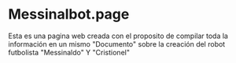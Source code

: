 # Messinalbot.page

Esta es una pagina web creada con el proposito de compilar toda la información en un mismo "Documento" sobre la creación del robot
futbolista "Messinaldo" Y "Cristionel"
